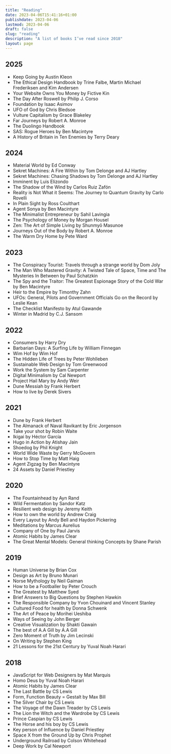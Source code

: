 ```yaml
---
title: "Reading"
date: 2023-04-06T15:41:16+01:00
publishdate: 2023-04-06
lastmod: 2023-04-06
draft: false
slug: "reading"
description: "A list of books I’ve read since 2018"
layout: page
---
```


## 2025

- Keep Going by Austin Kleon
- The Ethical Design Handbook by Trine Falbe, Martin Michael Frederiksen and Kim Andersen
- Your Website Owns You Money by Fictive Kin
- The Day After Roswell by Philip J. Corso
- Foundation by Isaac Asimov
- UFO of God by Chris Bledsoe
- Vulture Capitalism by Grace Blakeley
- Far Journeys by Robert A. Monroe
- The Duolingo Handbook
- SAS: Rogue Heroes by Ben Macintyre
- A History of Britain in Ten Enemies by Terry Deary

## 2024

- Material World by Ed Conway
- Sekret Machines: A Fire Within by Tom Delonge and AJ Hartley
- Sekret Machines: Chasing Shadows by Tom Delonge and AJ Hartley
- Imminent by Luis Elizondo
- The Shadow of the Wind by Carlos Ruiz Zafón
- Reality is Not What it Seems: The Journey to Quantum Gravity by Carlo Rovelli
- In Plain Sight by Ross Coulthart
- Agent Sonya by Ben Macintyre
- The Minimalist Entrepreneur by Sahil Lavingia
- The Psychology of Money by Morgan Housel
- Zen: The Art of Simple Living by Shunmyō Masunoe
- Journeys Out of the Body by Robert A. Monroe
- The Warm Dry Home by Pete Ward

## 2023

- The Conspiracy Tourist: Travels through a strange world by Dom Joly
- The Man Who Mastered Gravity: A Twisted Tale of Space, Time and The Mysteries In Between by Paul Schatzkin
- The Spy and the Traitor: The Greatest Espionage Story of the Cold War by Ben Macintyre
- Heir to the Empire by Timonthy Zahn
- UFOs: General, Pilots and Government Officials Go on the Record by Leslie Kean
- The Checklist Manifesto by Atul Gawande
- Winter in Madrid by C.J. Sansom

## 2022

- Consumers by Harry Dry
- Barbarian Days: A Surfing Life by William Finnegan
- Wim Hof by Wim Hof
- The Hidden Life of Trees by Peter Wohlleben
- Sustainable Web Design by Tom Greenwood
- Work the System by Sam Carpenter
- Digital Minimalism by Cal Newport
- Project Hail Mary by Andy Weir
- Dune Messiah by Frank Herbert
- How to live by Derek Sivers

## 2021

- Dune by Frank Herbert
- The Almanack of Naval Ravikant by Eric Jorgenson
- Take your shot by Robin Waite
- Ikigai by Héctor García
- Hugo in Action by Atishay Jain
- Shoedog by Phil Knight
- World Wide Waste by Gerry McGovern
- How to Stop Time by Matt Haig
- Agent Zigzag by Ben Macintyre
- 24 Assets by Daniel Priestley

## 2020

- The Fountainhead by Ayn Rand
- Wild Fermentation by Sandor Katz
- Resilient web design by Jeremy Keith
- How to own the world by Andrew Craig
- Every Layout by Andy Bell and Haydon Pickering
- Meditations by Marcus Aurelius
- Company of One by Paul Jarvis
- Atomic Habits by James Clear
- The Great Mental Models: General thinking Concepts by Shane Parish

## 2019

- Human Universe by Brian Cox 
- Design as Art by Bruno Munari 
- Norse Mythology by Neil Gaiman
- How to be a Footballer by Peter Crouch 
- The Greatest by Matthew Syed 
- Brief Answers to Big Questions by Stephen Hawkin
- The Responsible Company by Yvon Chouinard and Vincent Stanley
- Cultured Food for health by Donna Schwenk
- The Art of Peace by Morihei Ueshiba
- Ways of Seeing by John Berger
- Creative Visualization by Shakti Gawain
- The best of A.A Gill by A.A Gill
- Zero Moment of Truth by Jim Lecinski
- On Writing by Stephen King
- 21 Lessons for the 21st Century by Yuval Noah Harari

## 2018

- JavaScript for Web Designers by Mat Marquis
- Homo Deus by Yuval Noah Harari
- Atomic Habits by James Clear
- The Last Battle by CS Lewis
- Form, Function Beauty = Gestalt by Max Bill
- The Silver Chair by CS Lewis
- The Voyage of the Dawn Treader by CS Lewis
- The Lion the Witch and the Wardrobe by CS Lewis
- Prince Caspian by CS Lewis
- The Horse and his boy by CS Lewis
- Key person of Influence by Daniel Priestley
- Space X from the Ground Up by Chris Prophet
- Underground Railroad by Colson Whitehead
- Deep Work by Cal Newport
